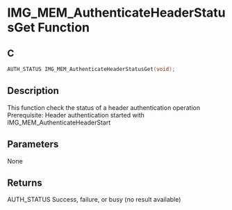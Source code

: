 # IMG_MEM_AuthenticateHeaderStatusGet Function

## C

```c
AUTH_STATUS IMG_MEM_AuthenticateHeaderStatusGet(void);
```

## Description

 This function check the status of a header authentication operation
 Prerequisite: Header authentication started with IMG_MEM_AuthenticateHeaderStart

## Parameters

 None  

## Returns

 AUTH_STATUS Success, failure, or busy (no result available) 
